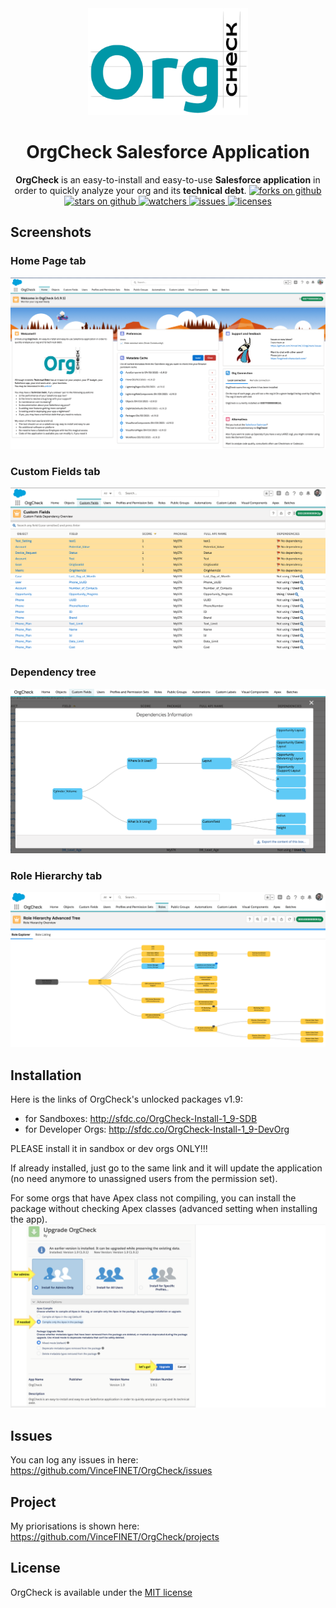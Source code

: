 <div align="center">
  <img src="docs/assets/pngs/Logo.png" width="256" alt="OrgCheck Logo" />
  <h1>OrgCheck Salesforce Application</h1>
  <b>OrgCheck</b> is an easy-to-install and easy-to-use <b>Salesforce application</b> in order to quickly analyze your org and its <b>technical debt</b>.
  <a href="https://github.com/VinceFINET/OrgCheck/network/members">
    <img alt="forks on github" src="https://img.shields.io/github/forks/VinceFINET/OrgCheck?style=flat-square&logoColor=blue">
  </a>
  <a href="https://github.com/VinceFINET/OrgCheck/stargazers">
    <img alt="stars on github" src="https://img.shields.io/github/stars/VinceFINET/OrgCheck?style=flat-square">
  </a>
  <a href="https://github.com/VinceFINET/OrgCheck/watchers">
    <img alt="watchers" src="https://img.shields.io/github/watchers/VinceFINET/OrgCheck?style=flat-square">
  </a>
  <a href="https://github.com/VinceFINET/OrgCheck/issues">
    <img alt="issues" src="https://img.shields.io/github/issues-raw/VinceFINET/OrgCheck?style=flat-square">
  </a>
  <a href="https://opensource.org/licenses/MIT">
    <img alt="licenses" src="https://img.shields.io/badge/License-MIT-yellow.svg">
  </a>
</div>

## Screenshots

### Home Page tab
![Home Page tab screenshot](/docs/images/screenshots/OrgCheck-v1.9.1-Screenshot1.png)

### Custom Fields tab
![Custom Fields tab screenshot](/docs/images/screenshots/OrgCheck-v1.9.2-Screenshot2.png)

### Dependency tree 
![Dependency tree screenshot](/docs/images/screenshots/OrgCheck-v1.9.2-Screenshot3.png)

### Role Hierarchy tab
![Role Hierarchy tab screenshot](/docs/images/screenshots/OrgCheck-v1.9.1-Screenshot4.png)


## Installation

Here is the links of OrgCheck's unlocked packages v1.9:
- for Sandboxes: http://sfdc.co/OrgCheck-Install-1_9-SDB
- for Developer Orgs: http://sfdc.co/OrgCheck-Install-1_9-DevOrg

PLEASE install it in sandbox or dev orgs ONLY!!!

If already installed, just go to the same link and it will update the application (no need anymore to unassigned users from the permission set).

For some orgs that have Apex class not compiling, you can install the package without checking Apex classes (advanced setting when installing the app).
![Installation Notice screenshot](/docs/images/screenshots/OrgCheck-v1.9.1-Screenshot5.png)


## Issues

You can log any issues in here:
https://github.com/VinceFINET/OrgCheck/issues


## Project

My priorisations is shown here:
https://github.com/VinceFINET/OrgCheck/projects


## License

OrgCheck is available under the [MIT license](LICENSE.md)
